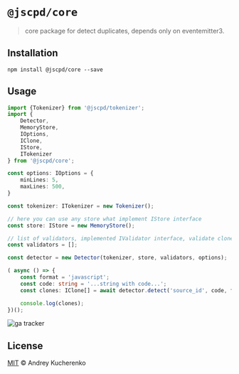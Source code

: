 # `@jscpd/core`

> core package for detect duplicates, depends only on eventemitter3.

## Installation

```
npm install @jscpd/core --save
```

## Usage

```typescript
import {Tokenizer} from '@jscpd/tokenizer';
import {
    Detector,
    MemoryStore,
    IOptions,
    IClone,
    IStore,
    ITokenizer
} from '@jscpd/core';

const options: IOptions = {
    minLines: 5,
    maxLines: 500,
}

const tokenizer: ITokenizer = new Tokenizer();

// here you can use any store what implement IStore interface
const store: IStore = new MemoryStore();

// list of validators, implemented IValidator interface, validate clones
const validators = [];

const detector = new Detector(tokenizer, store, validators, options);

( async () => {
    const format = 'javascript';
    const code: string = '...string with code...';
    const clones: IClone[] = await detector.detect('source_id', code, format);

    console.log(clones);
})();

```

![ga tracker](https://www.google-analytics.com/collect?v=1&a=257770996&t=pageview&dl=https%3A%2F%2Fgithub.com%2Fkucherenko%2Fjscpd&ul=en-us&de=UTF-8&cid=978224512.1377738459&tid=UA-730549-17&z=887657232 "ga tracker")

## License

[MIT](LICENSE) © Andrey Kucherenko
